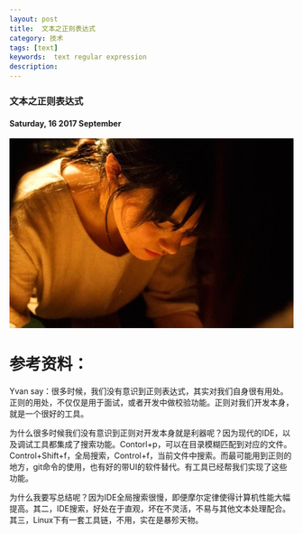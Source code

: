 ```yaml
---
layout: post
title:  文本之正则表达式
category: 技术
tags: [text]
keywords:  text regular expression
description:
---
```


###  文本之正则表达式

#### Saturday, 16  2017 September

![ChengBi](/../../assets/img/tech/2017/ChengBi_3.jpg)



# 参考资料：


Yvan say：很多时候，我们没有意识到正则表达式，其实对我们自身很有用处。正则的用处，不仅仅是用于面试，或者开发中做校验功能。正则对我们开发本身，就是一个很好的工具。

为什么很多时候我们没有意识到正则对开发本身就是利器呢？因为现代的IDE，以及调试工具都集成了搜索功能。Contorl+p，可以在目录模糊匹配到对应的文件。Control+Shift+f，全局搜索，Control+f，当前文件中搜索。而最可能用到正则的地方，git命令的使用，也有好的带UI的软件替代。有工具已经帮我们实现了这些功能。

为什么我要写总结呢？因为IDE全局搜索很慢，即便摩尔定律使得计算机性能大幅提高。其二，IDE搜索，好处在于直观，坏在不灵活，不易与其他文本处理配合。其三，Linux下有一套工具链，不用，实在是暴殄天物。
